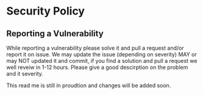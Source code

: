 # Security Policy

## Reporting a Vulnerability

While reporting a vulnerability please solve it and pull a request and/or report it on issue. We may update the issue (depending on severity) MAY or may NOT updated it
and commit, if you find a solution and pull a request we well reveiw in 1-12 hours. Please give a good descirption on the problem and it severity.

This read me is still in proudtion and changes will be added soon. 
 
